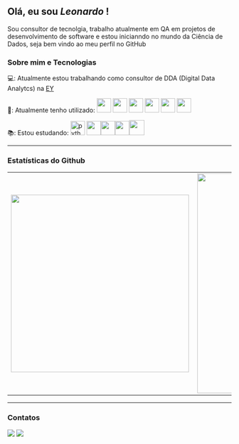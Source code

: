 ## Olá, eu sou *Leonardo* !

Sou consultor de tecnolgia, trabalho atualmente em QA em projetos de desenvolvimento de software e estou inicianndo no mundo da Ciência de Dados, seja bem vindo ao meu perfil no GitHub

### Sobre mim e Tecnologias

💻: Atualmente estou trabalhando como consultor de DDA (Digital Data Analytcs) na [EY](https://www.ey.com/pt_br)

🧰: Atualmente tenho utilizado:   <img 
src="https://cdn.jsdelivr.net/gh/devicons/devicon/icons/selenium/selenium-original.svg" height="32"/> <img src="https://cdn.jsdelivr.net/gh/devicons/devicon/icons/azure/azure-original-wordmark.svg" height="32"/> <img src="https://cdn.jsdelivr.net/gh/devicons/devicon/icons/git/git-original-wordmark.svg" height="32"/> <img src="https://cdn.jsdelivr.net/gh/devicons/devicon/icons/github/github-original-wordmark.svg" height="32"/> <img src="https://cdn.jsdelivr.net/gh/devicons/devicon/icons/javascript/javascript-plain.svg" height="32" /> <img src="https://cdn.jsdelivr.net/gh/devicons/devicon/icons/vscode/vscode-original-wordmark.svg" height="32"/>


📚: Estou estudando: <img                         src="https://camo.githubusercontent.com/91de473fa3f2f749a56effc3e64f1049d108251f/68747470733a2f2f75706c6f61642e77696b696d656469612e6f72672f77696b6970656469612f636f6d6d6f6e732f7468756d622f632f63332f507974686f6e2d6c6f676f2d6e6f746578742e7376672f37363870782d507974686f6e2d6c6f676f2d6e6f746578742e7376672e706e67" height="32" alt="python"/> <img src="https://cdn.jsdelivr.net/gh/devicons/devicon/icons/vagrant/vagrant-original.svg" height="32" /><img src="https://cdn.jsdelivr.net/gh/devicons/devicon/icons/pycharm/pycharm-original.svg" height="32"/><img src="https://cdn.jsdelivr.net/gh/devicons/devicon/icons/ansible/ansible-original-wordmark.svg" height="32"/><img src="https://cdn.jsdelivr.net/gh/devicons/devicon/icons/docker/docker-original-wordmark.svg" height="34"/>

---

<!--
**LeoGrochoski/LeoGrochoski** is a ✨ _special_ ✨ repository because its `README.md` (this file) appears on your GitHub profile.
-->

### Estatísticas do Github

<center>
  <table>
    <tr>
        <td><img width="400px" align="left" src="https://github-readme-stats.vercel.app/api/top-langs/?username=LeoGrochoski&hide=html&layout=compact&theme=buefy" /></td>
        <td><img width="495px" align="left" src="https://github-readme-stats.vercel.app/api?username=LeoGrochoski&theme=buefy" /></td>
    </tr>   
  </table>
</center>  

---

### Contatos

<div>
<a href = "mailto:leogrochoski10@gmail.com"><img src="https://img.shields.io/badge/Gmail-D14836?style=for-the-badge&logo=gmail&logoColor=white" target="_blank"></a>
<a href="https://www.linkedin.com/in/leonardo-grochoski-2b908192/" target="_blank"><img src="https://img.shields.io/badge/-LinkedIn-%230077B5?style=for-the-badge&logo=linkedin&logoColor=white" target="_blank"></a>   
</div>


